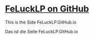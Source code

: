# [FeLuckLP on GitHub](http://github.FeLuckLP.de/)
This is the Side FeLuckLP.GitHub.io

Das ist die Seite FeLuckLP.GitHub.io
